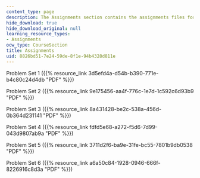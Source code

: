 ```yaml
---
content_type: page
description: The Assignments section contains the assignments files for the course.
hide_download: true
hide_download_original: null
learning_resource_types:
- Assignments
ocw_type: CourseSection
title: Assignments
uid: 8826bd51-7e24-59de-8f1e-94b4328d811e
---
```


Problem Set 1 ({{% resource_link 3d5efd4a-d54b-b390-771e-b4c80c24d4db "PDF" %}})

Problem Set 2 ({{% resource_link 9e175456-aa4f-776c-1e7d-1c592c6d93b9 "PDF" %}})

Problem Set 3 ({{% resource_link 8a431428-be2c-538a-456d-0b364d231141 "PDF" %}})

Problem Set 4 ({{% resource_link fdfd5e68-a272-f5d6-7d99-043d9807ab9a "PDF" %}})

Problem Set 5 ({{% resource_link 3711d2f6-ba9e-31fe-bc55-7801b9db0538 "PDF" %}})

Problem Set 6 ({{% resource_link a6a50c84-1928-0946-666f-8226916c8d3a "PDF" %}})